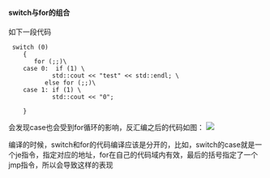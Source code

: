 #### switch与for的组合
如下一段代码
```
 switch (0)
    {
       for (;;)\
    case 0:  if (1) \
            std::cout << "test" << std::endl; \
          else for (;;)\
    case 1: if (1) \
            std::cout << "0";

    }
```

会发现case也会受到for循环的影响，反汇编之后的代码如图：
![][SwitchFor]

[SwitchFor]: ./images/SwitchFor.jpg

编译的时候，switch和for的代码编译应该是分开的，比如，switch的case就是一个je指令，指定对应的地址，for在自己的代码域内有效，最后的括号指定了一个jmp指令，所以会导致这样的表现